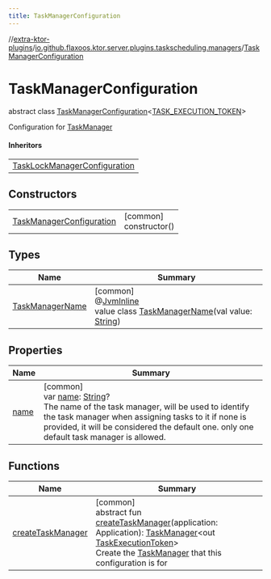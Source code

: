 ```yaml
---
title: TaskManagerConfiguration
---
```

//[extra-ktor-plugins](../../../index.md)/[io.github.flaxoos.ktor.server.plugins.taskscheduling.managers](../index.md)/[TaskManagerConfiguration](index.md)



# TaskManagerConfiguration

abstract class [TaskManagerConfiguration](index.md)&lt;[TASK_EXECUTION_TOKEN](index.md)&gt;

Configuration for [TaskManager](../-task-manager/index.md)



#### Inheritors


| |
|---|
| [TaskLockManagerConfiguration](../../io.github.flaxoos.ktor.server.plugins.taskscheduling.managers.lock/-task-lock-manager-configuration/index.md) |


## Constructors


| | |
|---|---|
| [TaskManagerConfiguration](-task-manager-configuration.md) | [common]<br>constructor() |


## Types


| Name | Summary |
|---|---|
| [TaskManagerName](-task-manager-name/index.md) | [common]<br>@[JvmInline](https://kotlinlang.org/api/latest/jvm/stdlib/kotlin.jvm/-jvm-inline/index.md)<br>value class [TaskManagerName](-task-manager-name/index.md)(val value: [String](https://kotlinlang.org/api/latest/jvm/stdlib/kotlin/-string/index.md)) |


## Properties


| Name | Summary |
|---|---|
| [name](name.md) | [common]<br>var [name](name.md): [String](https://kotlinlang.org/api/latest/jvm/stdlib/kotlin/-string/index.md)?<br>The name of the task manager, will be used to identify the task manager when assigning tasks to it if none is provided, it will be considered the default one. only one default task manager is allowed. |


## Functions


| Name | Summary |
|---|---|
| [createTaskManager](create-task-manager.md) | [common]<br>abstract fun [createTaskManager](create-task-manager.md)(application: Application): [TaskManager](../-task-manager/index.md)&lt;out [TaskExecutionToken](../-task-execution-token/index.md)&gt;<br>Create the [TaskManager](../-task-manager/index.md) that this configuration is for |

